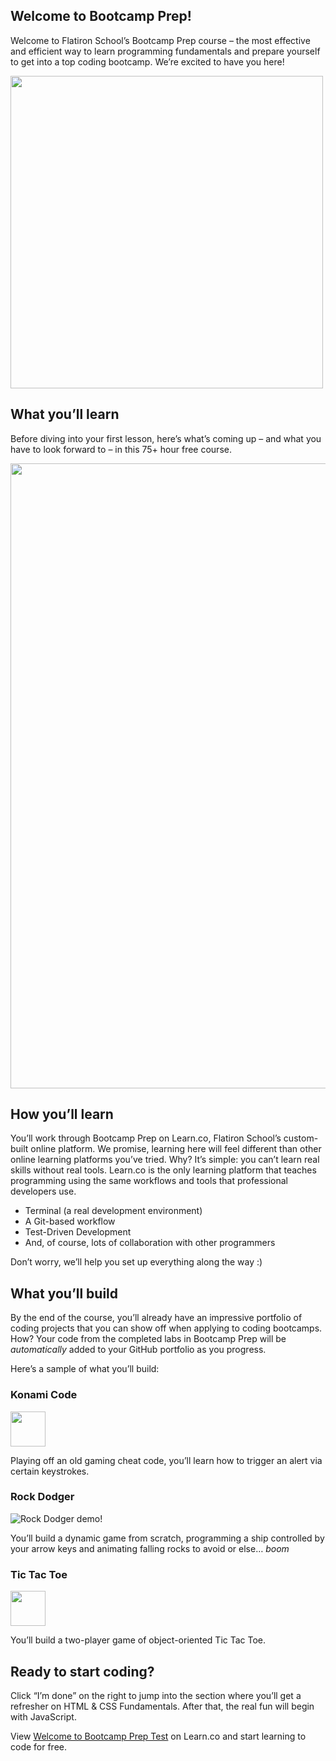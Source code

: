 ## Welcome to Bootcamp Prep!

Welcome to Flatiron School’s Bootcamp Prep course – the most effective and efficient way to learn programming fundamentals and prepare yourself to get into a top coding bootcamp. We’re excited to have you here!

<img height="auto" width="500px" src="https://s3-us-west-2.amazonaws.com/curriculum-content/streamlined-onboarding/dancing.gif" />

## What you’ll learn

Before diving into your first lesson, here’s what’s coming up – and what you have to look forward to – in this 75+ hour free course. 

<img height="auto" width="1000px" src="https://s3-us-west-2.amazonaws.com/curriculum-content/streamlined-onboarding/road+to+code.png" />


## How you’ll learn


You’ll work through Bootcamp Prep on Learn.co, Flatiron School’s custom-built online platform. We promise, learning here will feel different than other online learning platforms you’ve tried. Why? It’s simple: you can’t learn real skills without real tools. Learn.co is the only learning platform that teaches programming using the same workflows and tools that professional developers use. 

* Terminal (a real development environment) 
* A Git-based workflow
* Test-Driven Development
* And, of course, lots of collaboration with other programmers

Don’t worry, we’ll help you set up everything along the way :) 

## What you’ll build

By the end of the course, you’ll already have an impressive portfolio of coding projects that you can show off when applying to coding bootcamps. How? Your code from the completed labs in Bootcamp Prep will be *automatically* added to your GitHub portfolio as you progress.

Here’s a sample of what you’ll build: 

### Konami Code

<img height="56px" width="auto" src="https://s3-us-west-2.amazonaws.com/curriculum-content/streamlined-onboarding/konamicode-icon.svg" />

Playing off an old gaming cheat code, you’ll learn how to trigger an alert via certain keystrokes.

### Rock Dodger

<picture>
  <source srcset="https://curriculum-content.s3.amazonaws.com/web-development/bootcamp_prep/rock_dodger.webp" type="image/webp">
  <source srcset="https://curriculum-content.s3.amazonaws.com/web-development/bootcamp_prep/rock_dodger.gif" type="image/gif">
  <img src="https://curriculum-content.s3.amazonaws.com/web-development/bootcamp_prep/rock_dodger.gif" alt="Rock Dodger demo!">
</picture>

You’ll build a dynamic game from scratch, programming a ship controlled by your arrow keys and animating falling rocks to avoid or else… *boom*

### Tic Tac Toe

<img height="56px" width="auto" src="https://s3-us-west-2.amazonaws.com/curriculum-content/streamlined-onboarding/tictactoe-icon.svg" />


You’ll build a two-player game of object-oriented Tic Tac Toe.


## Ready to start coding?

Click “I’m done” on the right to jump into the section where you’ll get a refresher on HTML & CSS Fundamentals. After that, the real fun will begin with JavaScript.



<p class='util--hide'>View <a href='https://learn.co/lessons/welcome-to-bootcamp-prep-test'>Welcome to Bootcamp Prep Test</a> on Learn.co and start learning to code for free.</p>

